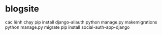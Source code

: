 # blogsite
các lệnh chạy 
pip install django-allauth
python manage.py makemigrations
python manage.py migrate
pip install social-auth-app-django
